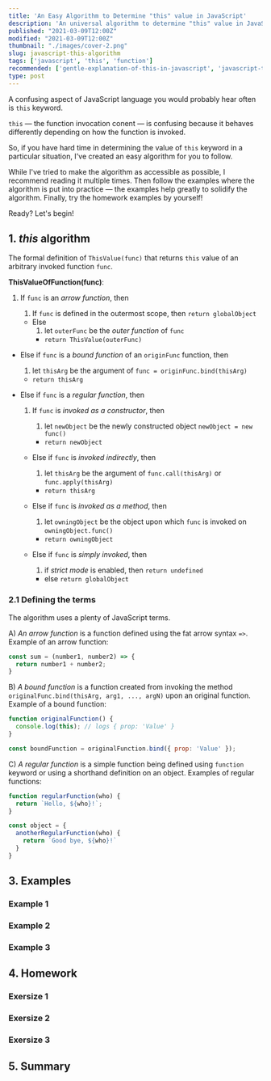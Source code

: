 ```yaml
---
title: 'An Easy Algorithm to Determine "this" value in JavaScript'
description: 'An universal algorithm to determine "this" value in JavaScript.'
published: "2021-03-09T12:00Z"
modified: "2021-03-09T12:00Z"
thumbnail: "./images/cover-2.png"
slug: javascript-this-algorithm
tags: ['javascript', 'this', 'function']
recommended: ['gentle-explanation-of-this-in-javascript', 'javascript-this-interview-questions']
type: post
---
```


A confusing aspect of JavaScript language you would probably hear often is `this` keyword.  

`this` &mdash; the function invocation conent &mdash; is confusing because it behaves differently depending on how the function is invoked.  

So, if you have hard time in determining the value of `this` keyword in a particular situation, I've created an easy algorithm for you to follow.  

While I've tried to make the algorithm as accessible as possible, I recommend reading it multiple times. Then follow the examples where the algorithm is put into practice &mdash; the examples help greatly to solidify the algorithm. Finally, try the homework examples by yourself!

Ready? Let's begin!  

## 1. *this* algorithm

The formal definition of `ThisValue(func)` that returns `this` value of an arbitrary invoked function `func`.

**ThisValueOfFunction(func)**:

1. If `func` is an *arrow function*, then  

    1. If `func` is defined in the outermost scope, then `return globalObject`
    * Else
        1. let `outerFunc` be the *outer function* of `func`  
        * `return ThisValue(outerFunc)`  

* Else if `func` is a *bound function* of an `originFunc` function, then  

    1. let `thisArg` be the argument of `func = originFunc.bind(thisArg)`  
    * `return thisArg`  

* Else if `func` is a *regular function*, then  

    1. If `func` is *invoked as a constructor*, then  

        1. let `newObject` be the newly constructed object `newObject = new func()`  
        * `return newObject`  

    * Else if `func` is *invoked indirectly*, then
        
        1. let `thisArg` be the argument of `func.call(thisArg)` or `func.apply(thisArg)`
        * `return thisArg`

    * Else if `func` is *invoked as a method*, then

        1. let `owningObject` be the object upon which `func` is invoked on `owningObject.func()`
        * `return owningObject`

    * Else if `func` is *simply invoked*, then
        1. if *strict mode* is enabled, then `return undefined`
        * else `return globalObject`

### 2.1 Defining the terms

The algorithm uses a plenty of JavaScript terms. 

A) *An arrow function* is a function defined using the fat arrow syntax `=>`. Example of an arrow function:

```javascript
const sum = (number1, number2) => {
  return number1 + number2;
}
```

B) *A bound function* is a function created from invoking the method `originalFunc.bind(thisArg, arg1, ..., argN)` upon an original function. Example of a bound function:

```javascript
function originalFunction() {
  console.log(this); // logs { prop: 'Value' }
}

const boundFunction = originalFunction.bind({ prop: 'Value' });
```

C) *A regular function* is a simple function being defined using `function` keyword or using a shorthand definition on an object. Examples of regular functions:

```javascript
function regularFunction(who) {
  return `Hello, ${who}!`;
}

const object = {
  anotherRegularFunction(who) {
    return `Good bye, ${who}!`
  }
}
```

## 3. Examples

### Example 1

### Example 2

### Example 3

## 4. Homework

### Exersize 1

### Exersize 2

### Exersize 3

## 5. Summary